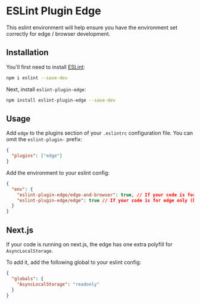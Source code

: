 # ESLint Plugin Edge

This eslint environment will help ensure you have the environment set correctly for edge / browser development.

## Installation

You'll first need to install [ESLint](https://eslint.org/):

```sh
npm i eslint --save-dev
```

Next, install `eslint-plugin-edge`:

```sh
npm install eslint-plugin-edge --save-dev
```

## Usage

Add `edge` to the plugins section of your `.eslintrc` configuration file. You can omit the `eslint-plugin-` prefix:

```json
{
  "plugins": ["edge"]
}
```

Add the environment to your eslint config:

```json
{
  "env": {
    "eslint-plugin-edge/edge-and-browser": true, // If your code is for both edge and browser
    "eslint-plugin-edge/edge": true // If your code is for edge only (has more features)
  }
}
```

## Next.js

If your code is running on next.js, the edge has one extra polyfill for `AsyncLocalStorage`.

To add it, add the following global to your eslint config:

```json
{
  "globals": {
    "AsyncLocalStorage": "readonly"
  }
}
```
